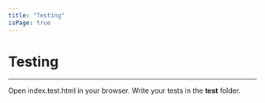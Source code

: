 ```yaml
---
title: "Testing"
isPage: true
---
```


# Testing

<hr>

Open index.test.html in your browser. Write your tests in the __test__ folder.